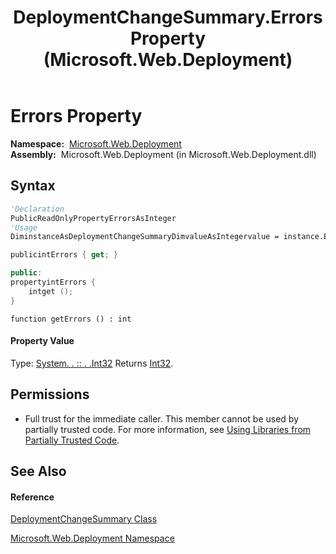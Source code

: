 ﻿---
title: DeploymentChangeSummary.Errors Property  (Microsoft.Web.Deployment)
TOCTitle: Errors Property
ms:assetid: P:Microsoft.Web.Deployment.DeploymentChangeSummary.Errors
ms:mtpsurl: https://msdn.microsoft.com/en-us/library/microsoft.web.deployment.deploymentchangesummary.errors(v=VS.90)
ms:contentKeyID: 22753986
ms.date: 05/02/2012
mtps_version: v=VS.90
f1_keywords:
- Microsoft.Web.Deployment.DeploymentChangeSummary.Errors
- Microsoft.Web.Deployment.DeploymentChangeSummary.get_Errors
dev_langs:
- CSharp
- JScript
- VB
- c++
api_location:
- Microsoft.Web.Deployment.dll
api_name:
- Microsoft.Web.Deployment.DeploymentChangeSummary.Errors
- Microsoft.Web.Deployment.DeploymentChangeSummary.get_Errors
api_type:
- Managed
topic_type:
- apiref
- kbSyntax
product_family_name: VS
ROBOTS: INDEX,FOLLOW
---

# Errors Property

**Namespace:**  [Microsoft.Web.Deployment](microsoft-web-deployment-namespace.md)  
**Assembly:**  Microsoft.Web.Deployment (in Microsoft.Web.Deployment.dll)

## Syntax

``` vb
'Declaration
PublicReadOnlyPropertyErrorsAsInteger
'Usage
DiminstanceAsDeploymentChangeSummaryDimvalueAsIntegervalue = instance.Errors
```

``` csharp
publicintErrors { get; }
```

``` c++
public:
propertyintErrors {
    intget ();
}
```

``` jscript
function getErrors () : int
```

#### Property Value

Type: [System. . :: . .Int32](https://msdn.microsoft.com/en-us/library/td2s409d\(v=vs.90\))  
Returns [Int32](https://msdn.microsoft.com/en-us/library/td2s409d\(v=vs.90\)).  

## Permissions

  - Full trust for the immediate caller. This member cannot be used by partially trusted code. For more information, see [Using Libraries from Partially Trusted Code](https://msdn.microsoft.com/en-us/library/8skskf63\(v=vs.90\)).

## See Also

#### Reference

[DeploymentChangeSummary Class](deploymentchangesummary-class-microsoft-web-deployment.md)

[Microsoft.Web.Deployment Namespace](microsoft-web-deployment-namespace.md)

